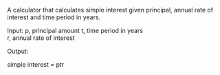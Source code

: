 A calculator that calculates simple interest given principal, annual rate of interest and time period in years.

Input:
   p, principal amount
   t, time period in years   
   r, annual rate of interest
   
Output:

   simple interest = p*t*r
